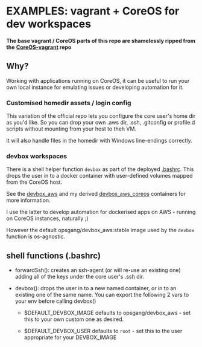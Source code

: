 # EXAMPLES: vagrant + CoreOS for dev workspaces
[1]: https://github.com/opsgang/docker_devbox_aws "devbox workspace container with aws tools"
[2]: https://github.com/jinal--shah/devbox_aws_coreos "devbox workspace container for working with CoreOS in aws"

__The base vagrant / CoreOS parts of this repo are shamelessly ripped from the__ 
__[CoreOS-vagrant](https://github.com/CoreOS/CoreOS-vagrant/) repo__ 

## Why?

Working with applications running on CoreOS, it can be useful to run your own
local instance for emulating issues or developing automation for it.

### Customised homedir assets / login config

This variation of the official repo lets you configure the core user's home dir as you'd like.
So you can drop your own .aws dir, .ssh, .gitconfig or profile.d scripts without mounting
from your host to theh VM.

It will also handle files in the homedir with Windows line-endings correctly.

### devbox workspaces

There is a shell helper function `devbox` as part of the deployed [.bashrc](files/homedir/.bashrc).
This drops the user in to a docker container with user-defined volumes mapped from the CoreOS host.

See the [devbox\_aws][1] and my derived [devbox\_aws\_coreos][2] containers for more information.

I use the latter to develop automation for dockerised apps on AWS - running on CoreOS instances, naturally ;)

However the default opsgang/devbox\_aws:stable image used by the `devbox` function is os-agnostic.

## shell functions (.bashrc)

* forwardSsh(): creates an ssh-agent (or will re-use an existing one)
    adding all of the keys under the core user's .ssh dir.

* devbox(): drops the user in to a new named container, or in to an existing one
    of the same name. You can export the following 2 vars to your env before calling devbox()

    * $DEFAULT\_DEVBOX\_IMAGE defaults to opsgang/devbox\_aws - set this to your own
        custom one as desired.
	
    * $DEFAULT\_DEVBOX\_USER defaults to `root` - set this to the user appropriate for your DEVBOX\_IMAGE
